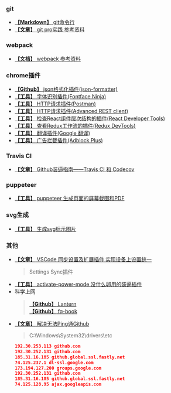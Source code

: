 ### git
* [**【Markdown】** git命令行](./git.md)
* [**【文章】** git pro实践 参考资料](http://iissnan.com/progit/)

### webpack
* [**【文档】** webpack 参考资料](https://doc.webpack-china.org/concepts/)

### chrome插件
* [**【Github】** json格式化插件(json-formatter)](https://github.com/callumlocke/json-formatter)
* [**【工具】** 字体识别插件(Fontface Ninja)](https://www.fontface.ninja/)
* [**【工具】** HTTP请求插件(Postman)](https://www.getpostman.com/)
* [**【工具】** HTTP请求插件(Advanced REST client)](https://install.advancedrestclient.com)
* [**【工具】** 检查React组件层次结构的插件(React Developer Tools)](https://github.com/facebook/react-devtools)
* [**【工具】** 查看Redux工作流的插件(Redux DevTools)](https://github.com/reduxjs/redux-devtools)
* [**【工具】** 翻译插件(Google 翻译)](https://chrome.google.com/webstore/detail/google-translate/aapbdbdomjkkjkaonfhkkikfgjllcleb)
* [**【工具】** 广告拦截插件(Adblock Plus)](https://adblockplus.org)

### Travis CI
* [**【文章】** Github装逼指南——Travis CI 和 Codecov](https://segmentfault.com/a/1190000004415437)

### puppeteer
* [**【工具】** puppeteer 生成页面的屏幕截图和PDF](https://pptr.dev/)

### svg生成
* [**【工具】** 生成svg标示图片](https://shields.io/#/)

### 其他

* [**【文章】** VSCode 同步设置及扩展插件 实现设备上设置统一](https://www.cnblogs.com/kenz520/p/7416836.html)
  > Settings Sync插件
* [**【工具】** activate-power-mode 没什么卵用的装逼插件](https://atom.io/packages/activate-power-mode)
* 科学上网
  > [**【Github】** Lantern](https://github.com/getlantern/lantern)  
  > [**【Github】** fq-book](https://github.com/loremwalker/fq-book)
* [**【文章】** 解决无法Ping通Github](https://yq.aliyun.com/ziliao/556555)
  > C:\Windows\System32\drivers\etc
  ```json
  192.30.253.113 github.com
  192.30.252.131 github.com
  185.31.16.185 github.global.ssl.fastly.net
  74.125.237.1 dl-ssl.google.com
  173.194.127.200 groups.google.com
  192.30.252.131 github.com
  185.31.16.185 github.global.ssl.fastly.net
  74.125.128.95 ajax.googleapis.com
  ```
